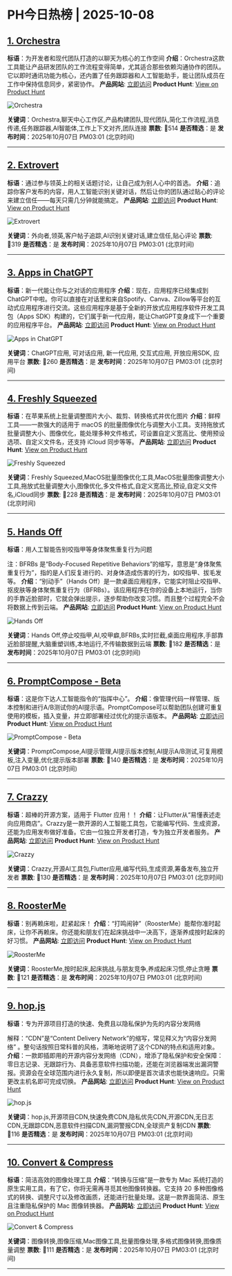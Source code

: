 # PH今日热榜 | 2025-10-08

## [1. Orchestra](https://www.producthunt.com/products/orchestra-3?utm_campaign=producthunt-api&utm_medium=api-v2&utm_source=Application%3A+dev+%28ID%3A+189358%29)
**标语**：为开发者和现代团队打造的以聊天为核心的工作空间
**介绍**：Orchestra这款工具能让产品研发团队的工作流程变得简单，尤其适合那些依赖沟通协作的团队。它以即时通讯功能为核心，还内置了任务跟踪器和人工智能助手，能让团队成员在工作中保持信息同步，紧密协作。
**产品网站**: [立即访问](https://www.producthunt.com/r/FTONNWVZNPRTKS?utm_campaign=producthunt-api&utm_medium=api-v2&utm_source=Application%3A+dev+%28ID%3A+189358%29)
**Product Hunt**: [View on Product Hunt](https://www.producthunt.com/products/orchestra-3?utm_campaign=producthunt-api&utm_medium=api-v2&utm_source=Application%3A+dev+%28ID%3A+189358%29)

![Orchestra](https://ph-files.imgix.net/b87a637b-fb48-41af-9c07-b49db2644deb.png?auto=format)

**关键词**：Orchestra,聊天中心工作区,产品构建团队,现代团队,简化工作流程,消息传递,任务跟踪器,AI智能体,工作上下文对齐,团队连接
**票数**: 🔺514
**是否精选**：是
**发布时间**：2025年10月07日 PM03:01 (北京时间)

---

## [2. Extrovert](https://www.producthunt.com/products/extrovert?utm_campaign=producthunt-api&utm_medium=api-v2&utm_source=Application%3A+dev+%28ID%3A+189358%29)
**标语**：通过参与领英上的相关话题讨论，让自己成为别人心中的首选。
**介绍**：追踪你客户发布的内容，用人工智能识别关键对话，然后让你的团队通过贴心的评论来建立信任——每天只需几分钟就能搞定。
**产品网站**: [立即访问](https://www.producthunt.com/r/5WPHNALKBHJMZ5?utm_campaign=producthunt-api&utm_medium=api-v2&utm_source=Application%3A+dev+%28ID%3A+189358%29)
**Product Hunt**: [View on Product Hunt](https://www.producthunt.com/products/extrovert?utm_campaign=producthunt-api&utm_medium=api-v2&utm_source=Application%3A+dev+%28ID%3A+189358%29)

![Extrovert](https://ph-files.imgix.net/2a53923f-63ef-429c-a946-43929990ce5b.jpeg?auto=format)

**关键词**：外向者,领英,客户帖子追踪,AI识别关键对话,建立信任,贴心评论
**票数**: 🔺319
**是否精选**：是
**发布时间**：2025年10月07日 PM03:01 (北京时间)

---

## [3. Apps in ChatGPT](https://www.producthunt.com/products/openai?utm_campaign=producthunt-api&utm_medium=api-v2&utm_source=Application%3A+dev+%28ID%3A+189358%29)
**标语**：新一代能让你与之对话的应用程序
**介绍**：现在，应用程序已经集成到ChatGPT中啦。你可以直接在对话里和来自Spotify、Canva、Zillow等平台的互动式应用程序进行交流。这些应用程序是基于全新的开放式应用程序软件开发工具包（Apps SDK）构建的，它们属于新一代应用，能让ChatGPT变身成下一个重要的应用程序平台。
**产品网站**: [立即访问](https://www.producthunt.com/r/S3AHAXRDWJQZK3?utm_campaign=producthunt-api&utm_medium=api-v2&utm_source=Application%3A+dev+%28ID%3A+189358%29)
**Product Hunt**: [View on Product Hunt](https://www.producthunt.com/products/openai?utm_campaign=producthunt-api&utm_medium=api-v2&utm_source=Application%3A+dev+%28ID%3A+189358%29)

![Apps in ChatGPT](https://ph-files.imgix.net/457064c3-0cf1-4d2e-8c79-895899c83daa.png?auto=format)

**关键词**：ChatGPT应用, 可对话应用, 新一代应用, 交互式应用, 开放应用SDK, 应用平台
**票数**: 🔺260
**是否精选**：是
**发布时间**：2025年10月07日 PM03:01 (北京时间)

---

## [4. Freshly Squeezed](https://www.producthunt.com/products/freshly-squeezed?utm_campaign=producthunt-api&utm_medium=api-v2&utm_source=Application%3A+dev+%28ID%3A+189358%29)
**标语**：在苹果系统上批量调整图片大小、裁剪、转换格式并优化图片
**介绍**：鲜榨工具——一款强大的适用于 macOS 的批量图像优化与调整大小工具。支持拖放式批量调整大小、图像优化，能处理多种文件格式，可设置自定义宽高比、使用预设选项、自定义文件名，还支持 iCloud 同步等等。
**产品网站**: [立即访问](https://www.producthunt.com/r/3OBDQ63TBBC7EB?utm_campaign=producthunt-api&utm_medium=api-v2&utm_source=Application%3A+dev+%28ID%3A+189358%29)
**Product Hunt**: [View on Product Hunt](https://www.producthunt.com/products/freshly-squeezed?utm_campaign=producthunt-api&utm_medium=api-v2&utm_source=Application%3A+dev+%28ID%3A+189358%29)

![Freshly Squeezed](https://ph-files.imgix.net/29f7ce3b-1bf0-4504-879a-f7d7b1e7078e.png?auto=format)

**关键词**：Freshly Squeezed,MacOS批量图像优化工具,MacOS批量图像调整大小工具,拖放式批量调整大小,图像优化,多文件格式,自定义宽高比,预设,自定义文件名,iCloud同步
**票数**: 🔺228
**是否精选**：是
**发布时间**：2025年10月07日 PM03:01 (北京时间)

---

## [5. Hands Off](https://www.producthunt.com/products/hands-off?utm_campaign=producthunt-api&utm_medium=api-v2&utm_source=Application%3A+dev+%28ID%3A+189358%29)
**标语**：用人工智能告别咬指甲等身体聚焦重复行为问题

注：BFRBs 是“Body-Focused Repetitive Behaviors”的缩写，意思是“身体聚焦重复行为”，指的是人们反复进行的、对身体造成伤害的行为，如咬指甲、拔毛发等。
**介绍**：“别动手”（Hands Off）是一款桌面应用程序，它能实时阻止咬指甲、抠皮肤等身体聚焦重复行为（BFRBs）。该应用程序在你的设备上本地运行，当你的手靠近脸部时，它就会弹出提示，逐步帮助你改变习惯。而且整个过程完全不会将数据上传到云端。
**产品网站**: [立即访问](https://www.producthunt.com/r/HKXFCOJ3GW45NO?utm_campaign=producthunt-api&utm_medium=api-v2&utm_source=Application%3A+dev+%28ID%3A+189358%29)
**Product Hunt**: [View on Product Hunt](https://www.producthunt.com/products/hands-off?utm_campaign=producthunt-api&utm_medium=api-v2&utm_source=Application%3A+dev+%28ID%3A+189358%29)

![Hands Off](https://ph-files.imgix.net/6170b9e5-63c3-461d-9aa8-664cc12051f1.jpeg?auto=format)

**关键词**：Hands Off,停止咬指甲,AI,咬甲癖,BFRBs,实时拦截,桌面应用程序,手部靠近脸部提醒,大脑重塑训练,本地运行,不传输数据到云端
**票数**: 🔺182
**是否精选**：是
**发布时间**：2025年10月07日 PM03:01 (北京时间)

---

## [6. PromptCompose - Beta](https://www.producthunt.com/products/promptcompose?utm_campaign=producthunt-api&utm_medium=api-v2&utm_source=Application%3A+dev+%28ID%3A+189358%29)
**标语**：这是你下达人工智能指令的“指挥中心”。
**介绍**：像管理代码一样管理、版本控制和进行A/B测试你的AI提示语。PromptCompose可以帮助团队创建可重复使用的模板，插入变量，并立即部署经过优化的提示语版本。
**产品网站**: [立即访问](https://www.producthunt.com/r/D3CSASWULZOWVN?utm_campaign=producthunt-api&utm_medium=api-v2&utm_source=Application%3A+dev+%28ID%3A+189358%29)
**Product Hunt**: [View on Product Hunt](https://www.producthunt.com/products/promptcompose?utm_campaign=producthunt-api&utm_medium=api-v2&utm_source=Application%3A+dev+%28ID%3A+189358%29)

![PromptCompose - Beta](https://ph-files.imgix.net/59932b84-0f2d-4965-aa28-763f328d8dd9.png?auto=format)

**关键词**：PromptCompose,AI提示管理,AI提示版本控制,AI提示A/B测试,可复用模板,注入变量,优化提示版本部署
**票数**: 🔺140
**是否精选**：是
**发布时间**：2025年10月07日 PM03:01 (北京时间)

---

## [7. Crazzy](https://www.producthunt.com/products/crazzy-2?utm_campaign=producthunt-api&utm_medium=api-v2&utm_source=Application%3A+dev+%28ID%3A+189358%29)
**标语**：超棒的开源方案，适用于 Flutter 应用！！
**介绍**：让Flutter从“易懂表述走向应用商店”。Crazzy是一款开源的人工智能工具包，它能编写代码、生成资源，还能为应用发布做好准备。它由一位独立开发者打造，专为独立开发者服务。
**产品网站**: [立即访问](https://www.producthunt.com/r/NMWBF2CQQJQW7O?utm_campaign=producthunt-api&utm_medium=api-v2&utm_source=Application%3A+dev+%28ID%3A+189358%29)
**Product Hunt**: [View on Product Hunt](https://www.producthunt.com/products/crazzy-2?utm_campaign=producthunt-api&utm_medium=api-v2&utm_source=Application%3A+dev+%28ID%3A+189358%29)

![Crazzy](https://ph-files.imgix.net/6462467b-d5ea-4d44-97a8-1f02464a092f.png?auto=format)

**关键词**：Crazzy,开源AI工具包,Flutter应用,编写代码,生成资源,筹备发布,独立开发者
**票数**: 🔺130
**是否精选**：是
**发布时间**：2025年10月07日 PM03:01 (北京时间)

---

## [8. RoosterMe](https://www.producthunt.com/products/roosterme?utm_campaign=producthunt-api&utm_medium=api-v2&utm_source=Application%3A+dev+%28ID%3A+189358%29)
**标语**：别再赖床啦，赶紧起床！
**介绍**：“打鸣闹钟”（RoosterMe）能帮你准时起床，让你不再赖床。你还能和朋友们在起床挑战中一决高下，逐渐养成按时起床的好习惯。
**产品网站**: [立即访问](https://www.producthunt.com/r/U5GZ4DQ6JX2BSW?utm_campaign=producthunt-api&utm_medium=api-v2&utm_source=Application%3A+dev+%28ID%3A+189358%29)
**Product Hunt**: [View on Product Hunt](https://www.producthunt.com/products/roosterme?utm_campaign=producthunt-api&utm_medium=api-v2&utm_source=Application%3A+dev+%28ID%3A+189358%29)

![RoosterMe](https://ph-files.imgix.net/3e6267bc-a9bc-41f6-8502-aab0aac80ed3.png?auto=format)

**关键词**：RoosterMe,按时起床,起床挑战,与朋友竞争,养成起床习惯,停止贪睡
**票数**: 🔺121
**是否精选**：是
**发布时间**：2025年10月07日 PM03:01 (北京时间)

---

## [9. hop.js](https://www.producthunt.com/products/bunny-net?utm_campaign=producthunt-api&utm_medium=api-v2&utm_source=Application%3A+dev+%28ID%3A+189358%29)
**标语**：专为开源项目打造的快速、免费且以隐私保护为先的内容分发网络

解释：“CDN”是“Content Delivery Network”的缩写，常见释义为“内容分发网络” 。整句话按照日常科普的风格，清晰地说明了这个CDN的特点和适用对象。
**介绍**：一款即插即用的开源内容分发网络（CDN），增添了隐私保护和安全保障：零日志记录、无跟踪行为、具备恶意软件扫描功能，还能在浏览器端发出漏洞警报。资源会在全球范围内进行永久复制，所以即便是首次请求也能快速响应。只需更改主机名即可完成切换。
**产品网站**: [立即访问](https://www.producthunt.com/r/DX5MSZFPW4SP7P?utm_campaign=producthunt-api&utm_medium=api-v2&utm_source=Application%3A+dev+%28ID%3A+189358%29)
**Product Hunt**: [View on Product Hunt](https://www.producthunt.com/products/bunny-net?utm_campaign=producthunt-api&utm_medium=api-v2&utm_source=Application%3A+dev+%28ID%3A+189358%29)

![hop.js](https://ph-files.imgix.net/be2facc8-3e4d-4810-8426-bf38f2e52893.png?auto=format)

**关键词**：hop.js,开源项目CDN,快速免费CDN,隐私优先CDN,开源CDN,无日志CDN,无跟踪CDN,恶意软件扫描CDN,漏洞警报CDN,全球资产复制CDN
**票数**: 🔺116
**是否精选**：是
**发布时间**：2025年10月07日 PM03:01 (北京时间)

---

## [10. Convert & Compress](https://www.producthunt.com/products/convert-compress?utm_campaign=producthunt-api&utm_medium=api-v2&utm_source=Application%3A+dev+%28ID%3A+189358%29)
**标语**：简洁高效的图像处理工具
**介绍**：“转换与压缩”是一款专为 Mac 系统打造的原生实用工具，有了它，你将无需再寻觅其他图像转换器。它支持 20 多种图像格式的转换、调整尺寸以及修改画质，还能进行批量处理。这是一款界面简洁、原生且注重隐私保护的 Mac 图像转换器。
**产品网站**: [立即访问](https://www.producthunt.com/r/A5IFPCV3CDVTAC?utm_campaign=producthunt-api&utm_medium=api-v2&utm_source=Application%3A+dev+%28ID%3A+189358%29)
**Product Hunt**: [View on Product Hunt](https://www.producthunt.com/products/convert-compress?utm_campaign=producthunt-api&utm_medium=api-v2&utm_source=Application%3A+dev+%28ID%3A+189358%29)

![Convert & Compress](https://ph-files.imgix.net/f85def15-1d26-4d3e-ae06-d8131af73284.jpeg?auto=format)

**关键词**：图像转换,图像压缩,Mac图像工具,批量图像处理,多格式图像转换,图像质量调整
**票数**: 🔺111
**是否精选**：是
**发布时间**：2025年10月07日 PM03:01 (北京时间)

---

